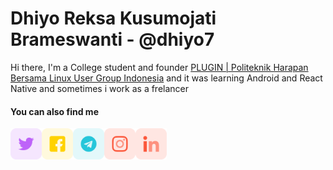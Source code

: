 # Dhiyo Reksa Kusumojati Brameswanti - @dhiyo7

Hi there, I'm a College student and founder [PLUGIN | Politeknik Harapan Bersama Linux User Group Indonesia](https://github.com/plugintegal) and it was learning Android and React Native and sometimes i work as a frelancer

#### You can also find me

<a href="https://twitter.com/dhiyo07"><img align="left" width="50" height="50" src="./assets/twit.png"></a>
<a href="https://www.facebook.com/dhiyo07"><img align="left" width="50" height="50" src="./assets/fb.png"></a>
<a href="https://t.me/dhiyo007"><img align="left" width="50" height="50" src="./assets/tele.png"></a>
<a href="https://www.instagram.com/dhiyo7"><img align="left" width="50" height="50" src="./assets/ig.png"></a>
<a href="https://www.linkedin.com/in/dhiyo7"><img align="left" width="50" height="50" src="./assets/linkedin.png"></a>


